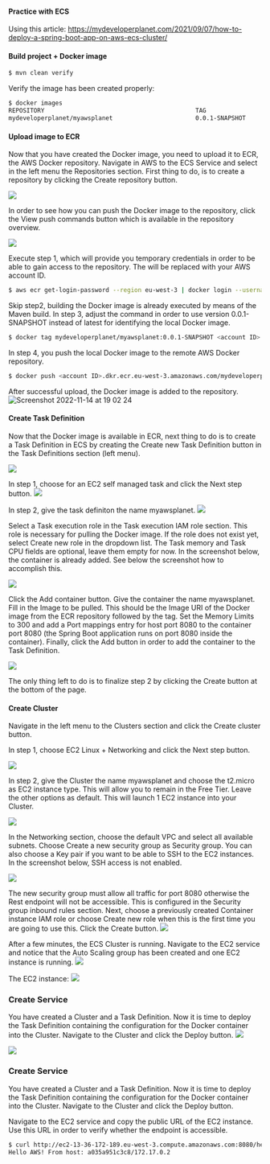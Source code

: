 #### Practice with ECS
Using this article:
https://mydeveloperplanet.com/2021/09/07/how-to-deploy-a-spring-boot-app-on-aws-ecs-cluster/


#### Build project + Docker image
```bash
$ mvn clean verify
```
Verify the image has been created properly:
```bash
$ docker images
REPOSITORY                                          TAG                 IMAGE ID            CREATED             SIZE
mydeveloperplanet/myawsplanet                       0.0.1-SNAPSHOT      765984f7cfc2        24 seconds ago      666MB
```

#### Upload image to ECR
Now that you have created the Docker image, you need to upload it to ECR, the AWS Docker repository. 
Navigate in AWS to the ECS Service and select in the left menu the Repositories section. 
First thing to do, is to create a repository by clicking the Create repository button.

![](https://mydeveloperplanet.files.wordpress.com/2021/07/aws-ecr-create-repo.png)

In order to see how you can push the Docker image to the repository, click the View push commands button which is available in the repository overview.

![](https://mydeveloperplanet.files.wordpress.com/2021/09/aws-ecr-push-commands.png)

Execute step 1, which will provide you temporary credentials in order to be able to gain access to the repository. The <account ID> will be replaced with your AWS account ID.
```bash
$ aws ecr get-login-password --region eu-west-3 | docker login --username AWS --password-stdin <account ID>.dkr.ecr.eu-west-3.amazonaws.com
```
Skip step2, building the Docker image is already executed by means of the Maven build. In step 3, adjust the command in order to use version 0.0.1-SNAPSHOT instead of latest for identifying the local Docker image.

```bash
$ docker tag mydeveloperplanet/myawsplanet:0.0.1-SNAPSHOT <account ID>.dkr.ecr.eu-west-3.amazonaws.com/mydeveloperplanet/myawsplanet:latest
```
In step 4, you push the local Docker image to the remote AWS Docker repository.

```bash
$ docker push <account ID>.dkr.ecr.eu-west-3.amazonaws.com/mydeveloperplanet/myawsplanet:latest
```

After successful upload, the Docker image is added to the repository.
![Screenshot 2022-11-14 at 19 02 24](https://user-images.githubusercontent.com/27693622/201743948-b8eb784d-7533-4341-8240-3e097931eccb.png)

#### Create Task Definition
Now that the Docker image is available in ECR, next thing to do is to create a Task Definition in ECS by creating the 
Create new Task Definition button in the Task Definitions section (left menu).

![](https://mydeveloperplanet.files.wordpress.com/2021/07/aws-ecs-task-definiteion-home.png)

In step 1, choose for an EC2 self managed task and click the Next step button.
![](https://mydeveloperplanet.files.wordpress.com/2021/07/aws-ecs-taskdef-step1-ec2.png)

In step 2, give the task definiton the name myawsplanet.
![](https://mydeveloperplanet.files.wordpress.com/2021/07/aws-ecs-taskdef-step2-name.png)

Select a Task execution role in the Task execution IAM role section. 
This role is necessary for pulling the Docker image. 
If the role does not exist yet, select Create new role in the dropdown list. 
The Task memory and Task CPU fields are optional, leave them empty for now. 
In the screenshot below, the container is already added. 
See below the screenshot how to accomplish this.

![](https://mydeveloperplanet.files.wordpress.com/2021/07/aws-ecs-taskdef-step2-role-container.png)

Click the Add container button. Give the container the name myawsplanet. Fill in the Image to be pulled. This should be the Image URI of the Docker image from the ECR repository followed by the tag. Set the Memory Limits to 300 and add a Port mappings entry for host port 8080 to the container port 8080 (the Spring Boot application runs on port 8080 inside the container). Finally, click the Add button in order to add the container to the Task Definition.

![](https://mydeveloperplanet.files.wordpress.com/2021/09/aws-ecs-taskdef-create-container.png)

The only thing left to do is to finalize step 2 by clicking the Create button at the bottom of the page.

#### Create Cluster
Navigate in the left menu to the Clusters section and click the Create cluster button.

In step 1, choose EC2 Linux + Networking and click the Next step button.

![](https://mydeveloperplanet.files.wordpress.com/2021/07/aws-ecs-create-cluster-step1.png)

In step 2, give the Cluster the name myawsplanet and choose the t2.micro as EC2 instance type. This will allow you to remain in the Free Tier. Leave the other options as default. This will launch 1 EC2 instance into your Cluster.

![](https://mydeveloperplanet.files.wordpress.com/2021/07/aws-ecs-create-cluster-step2-part1.png)

In the Networking section, choose the default VPC and select all available subnets. Choose Create a new security group as Security group. You can also choose a Key pair if you want to be able to SSH to the EC2 instances. In the screenshot below, SSH access is not enabled.

![](https://mydeveloperplanet.files.wordpress.com/2021/07/aws-ecs-create-cluster-step2-part2.png)

The new security group must allow all traffic for port 8080 otherwise the Rest endpoint will not be accessible. This is configured in the Security group inbound rules section. Next, choose a previously created Container instance IAM role or choose Create new role when this is the first time you are going to use this. Click the Create button.
![](https://mydeveloperplanet.files.wordpress.com/2021/07/aws-ecs-create-cluster-step2-part3.png)

After a few minutes, the ECS Cluster is running. Navigate to the EC2 service and notice that the Auto Scaling group has been created and one EC2 instance is running.
![](https://mydeveloperplanet.files.wordpress.com/2021/07/aws-ecs-created-cluster-asg.png)

The EC2 instance:
![](https://mydeveloperplanet.files.wordpress.com/2021/07/aws-ecs-created-cluster-ec2.png)

### Create Service
You have created a Cluster and a Task Definition. Now it is time to deploy the Task Definition containing the configuration for the Docker container into the Cluster. Navigate to the Cluster and click the Deploy button.
![](https://mydeveloperplanet.files.wordpress.com/2021/07/aws-ecs-created-cluster-asg.png)

![](https://mydeveloperplanet.files.wordpress.com/2021/07/aws-ecs-created-cluster-ec2.png)

### Create Service
You have created a Cluster and a Task Definition. 
Now it is time to deploy the Task Definition containing the configuration for the Docker container into the Cluster. 
Navigate to the Cluster and click the Deploy button.

Navigate to the EC2 service and copy the public URL of the EC2 instance. Use this URL in order to verify whether the endpoint is accessible.

```bash
$ curl http://ec2-13-36-172-189.eu-west-3.compute.amazonaws.com:8080/hello
Hello AWS! From host: a035a951c3c8/172.17.0.2
```









